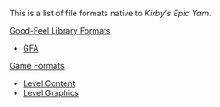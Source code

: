 This is a list of file formats native to *Kirby's Epic Yarn*.

<u>Good-Feel Library Formats</u>
- [GFA](../gfa.md)

<u>Game Formats</u>
- [Level Content](mapbin.md)
- [Level Graphics](bgst.md)
